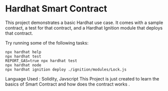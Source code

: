 # Hardhat Smart Contract 

This project demonstrates a basic Hardhat use case. It comes with a sample contract, a test for that contract, and a Hardhat Ignition module that deploys that contract. 

Try running some of the following tasks:

```shell
npx hardhat help
npx hardhat test
REPORT_GAS=true npx hardhat test
npx hardhat node
npx hardhat ignition deploy ./ignition/modules/Lock.js
```

Language Used : Solidity, Javscript 
This Project is just created to learn the basics of Smart Contract and how does the contract works .
